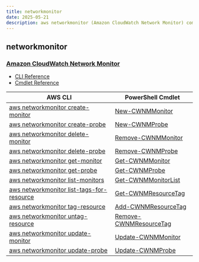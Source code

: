 ```yaml
---
title: networkmonitor
date: 2025-05-21
description: aws networkmonitor (Amazon CloudWatch Network Monitor) command/cmdlet list.
---
```


## networkmonitor

### [Amazon CloudWatch Network Monitor](https://aws.amazon.com/cloudwatch/)

* [CLI Reference](https://awscli.amazonaws.com/v2/documentation/api/latest/reference/networkmonitor/index.html)
* [Cmdlet Reference](https://docs.aws.amazon.com/powershell/latest/reference/items/NetworkMonitor_cmdlets.html)

|AWS CLI|PowerShell Cmdlet|
|----|----|
|[aws networkmonitor create-monitor](https://awscli.amazonaws.com/v2/documentation/api/latest/reference/networkmonitor/create-monitor.html)|[New-CWNMMonitor](https://docs.aws.amazon.com/powershell/latest/reference/items/New-CWNMMonitor.html)|
|[aws networkmonitor create-probe](https://awscli.amazonaws.com/v2/documentation/api/latest/reference/networkmonitor/create-probe.html)|[New-CWNMProbe](https://docs.aws.amazon.com/powershell/latest/reference/items/New-CWNMProbe.html)|
|[aws networkmonitor delete-monitor](https://awscli.amazonaws.com/v2/documentation/api/latest/reference/networkmonitor/delete-monitor.html)|[Remove-CWNMMonitor](https://docs.aws.amazon.com/powershell/latest/reference/items/Remove-CWNMMonitor.html)|
|[aws networkmonitor delete-probe](https://awscli.amazonaws.com/v2/documentation/api/latest/reference/networkmonitor/delete-probe.html)|[Remove-CWNMProbe](https://docs.aws.amazon.com/powershell/latest/reference/items/Remove-CWNMProbe.html)|
|[aws networkmonitor get-monitor](https://awscli.amazonaws.com/v2/documentation/api/latest/reference/networkmonitor/get-monitor.html)|[Get-CWNMMonitor](https://docs.aws.amazon.com/powershell/latest/reference/items/Get-CWNMMonitor.html)|
|[aws networkmonitor get-probe](https://awscli.amazonaws.com/v2/documentation/api/latest/reference/networkmonitor/get-probe.html)|[Get-CWNMProbe](https://docs.aws.amazon.com/powershell/latest/reference/items/Get-CWNMProbe.html)|
|[aws networkmonitor list-monitors](https://awscli.amazonaws.com/v2/documentation/api/latest/reference/networkmonitor/list-monitors.html)|[Get-CWNMMonitorList](https://docs.aws.amazon.com/powershell/latest/reference/items/Get-CWNMMonitorList.html)|
|[aws networkmonitor list-tags-for-resource](https://awscli.amazonaws.com/v2/documentation/api/latest/reference/networkmonitor/list-tags-for-resource.html)|[Get-CWNMResourceTag](https://docs.aws.amazon.com/powershell/latest/reference/items/Get-CWNMResourceTag.html)|
|[aws networkmonitor tag-resource](https://awscli.amazonaws.com/v2/documentation/api/latest/reference/networkmonitor/tag-resource.html)|[Add-CWNMResourceTag](https://docs.aws.amazon.com/powershell/latest/reference/items/Add-CWNMResourceTag.html)|
|[aws networkmonitor untag-resource](https://awscli.amazonaws.com/v2/documentation/api/latest/reference/networkmonitor/untag-resource.html)|[Remove-CWNMResourceTag](https://docs.aws.amazon.com/powershell/latest/reference/items/Remove-CWNMResourceTag.html)|
|[aws networkmonitor update-monitor](https://awscli.amazonaws.com/v2/documentation/api/latest/reference/networkmonitor/update-monitor.html)|[Update-CWNMMonitor](https://docs.aws.amazon.com/powershell/latest/reference/items/Update-CWNMMonitor.html)|
|[aws networkmonitor update-probe](https://awscli.amazonaws.com/v2/documentation/api/latest/reference/networkmonitor/update-probe.html)|[Update-CWNMProbe](https://docs.aws.amazon.com/powershell/latest/reference/items/Update-CWNMProbe.html)|

